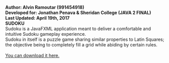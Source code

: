  <strong>Author: Alvin Ramoutar (991454918)</strong>
 <br>
 <strong>Developed for: Jonathan Penava & Sheridan College (JAVA 2 FINAL)</strong>
 <br>
 <strong>Last Updated: April 19th, 2017</strong>
 <br>
 <strong>SUDOKU</strong>
 <br>
   Sudoku is a JavaFXML application meant to deliver a comfortable and 
   intuitive Sudoku gameplay experience. 
   <br>
   Sudoku in itself is a puzzle game sharing similar properties to Latin
   Squares; the objective being to completely fill a grid while abiding by
   certain rules.
   <br>
   <br>
<a href="https://github.com/AlvinRamoutar/Sudoku/raw/master/dist/Sudoku_2017-04-17.zip">You can download it here.</a>
